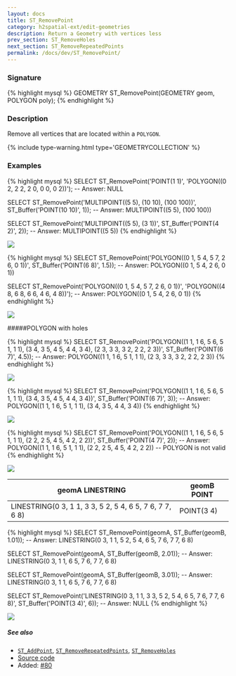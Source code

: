 ```yaml
---
layout: docs
title: ST_RemovePoint
category: h2spatial-ext/edit-geometries
description: Return a Geometry with vertices less
prev_section: ST_RemoveHoles
next_section: ST_RemoveRepeatedPoints
permalink: /docs/dev/ST_RemovePoint/
---
```


### Signature

{% highlight mysql %}
GEOMETRY ST_RemovePoint(GEOMETRY geom, POLYGON poly);
{% endhighlight %}

### Description
Remove all vertices that are located within a `POLYGON`.

{% include type-warning.html type='GEOMETRYCOLLECTION' %}

### Examples

{% highlight mysql %}
SELECT ST_RemovePoint('POINT(1 1)',
                      'POLYGON((0 2, 2 2, 2 0, 0 0, 0 2))');
-- Answer: NULL

SELECT ST_RemovePoint('MULTIPOINT((5 5), (10 10), (100 100))',
                      ST_Buffer('POINT(10 10)', 1));
-- Answer: MULTIPOINT((5 5), (100 100))

SELECT ST_RemovePoint('MULTIPOINT((5 5), (3 1))',
                      ST_Buffer('POINT(4 2)', 2));
-- Answer: MULTIPOINT((5 5))
{% endhighlight %}

<img class="displayed" src="../ST_RemovePoint_1.png"/>

{% highlight mysql %}
SELECT ST_RemovePoint('POLYGON((0 1, 5 4, 5 7, 2 6, 0 1))',
                      ST_Buffer('POINT(6 8)', 1.5));
-- Answer: POLYGON((0 1, 5 4, 2 6, 0 1))

SELECT ST_RemovePoint('POLYGON((0 1, 5 4, 5 7, 2 6, 0 1))',
                      'POLYGON((4 8, 6 8, 6 6, 4 6, 4 8))');
-- Answer: POLYGON((0 1, 5 4, 2 6, 0 1))
{% endhighlight %}

<img class="displayed" src="../ST_RemovePoint_2.png"/>

#####POLYGON with holes

{% highlight mysql %}
SELECT ST_RemovePoint('POLYGON((1 1, 1 6, 5 6, 5 1, 1 1),
                               (3 4, 3 5, 4 5, 4 4, 3 4),
                               (2 3, 3 3, 3 2, 2 2, 2 3))',
                       ST_Buffer('POINT(6 7)', 4.5));
-- Answer: POLYGON((1 1, 1 6, 5 1, 1 1), (2 3, 3 3, 3 2, 2 2, 2 3))
{% endhighlight %}

<img class="displayed" src="../ST_RemovePoint_3.png"/>

{% highlight mysql %}
SELECT ST_RemovePoint('POLYGON((1 1, 1 6, 5 6, 5 1, 1 1),
                               (3 4, 3 5, 4 5, 4 4, 3 4))',
                    ST_Buffer('POINT(6 7)', 3));
-- Answer: POLYGON((1 1, 1 6, 5 1, 1 1), (3 4, 3 5, 4 4, 3 4))
{% endhighlight %}

<img class="displayed" src="../ST_RemovePoint_4.png"/>

{% highlight mysql %}
SELECT ST_RemovePoint('POLYGON((1 1, 1 6, 5 6, 5 1, 1 1),
                               (2 2, 2 5, 4 5, 4 2, 2 2))',
                      ST_Buffer('POINT(4 7)', 2));
-- Answer: POLYGON((1 1, 1 6, 5 1, 1 1), (2 2, 2 5, 4 5, 4 2, 2 2))
-- POLYGON is not valid
{% endhighlight %}

<img class="displayed" src="../ST_RemovePoint_5.png"/>

|geomA LINESTRING | geomB POINT|
|--|--|
| LINESTRING(0 3, 1 1, 3 3, 5 2, 5 4, 6 5, 7 6, 7 7, 6 8) | POINT(3 4) |

{% highlight mysql %}
SELECT ST_RemovePoint(geomA, ST_Buffer(geomB, 1.01));
-- Answer: LINESTRING(0 3, 1 1, 5 2, 5 4, 6 5, 7 6, 7 7, 6 8)

SELECT ST_RemovePoint(geomA, ST_Buffer(geomB, 2.01));
-- Answer: LINESTRING(0 3, 1 1, 6 5, 7 6, 7 7, 6 8)

SELECT ST_RemovePoint(geomA, ST_Buffer(geomB, 3.01));
-- Answer: LINESTRING(0 3, 1 1, 6 5, 7 6, 7 7, 6 8)

SELECT ST_RemovePoint('LINESTRING(0 3, 1 1, 3 3, 5 2, 5 4, 6 5,
                                  7 6, 7 7, 6 8)',
                      ST_Buffer('POINT(3 4)', 6));
-- Answer: NULL
{% endhighlight %}

<img class="displayed" src="../ST_RemovePoint_6.png"/>

##### See also

* [`ST_AddPoint`](../ST_AddPoint), [`ST_RemoveRepeatedPoints`](../ST_RemoveRepeatedPoints),
[`ST_RemoveHoles`](../ST_RemoveHoles)
* <a href="https://github.com/irstv/H2GIS/blob/master/h2spatial-ext/src/main/java/org/h2gis/h2spatialext/function/spatial/edit/ST_RemovePoint.java" target="_blank">Source code</a>
* Added: <a href="https://github.com/irstv/H2GIS/pull/80" target="_blank">#80</a>
